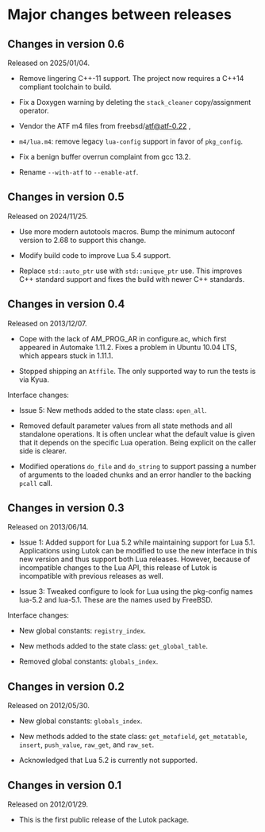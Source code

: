 # Major changes between releases

## Changes in version 0.6

Released on 2025/01/04.

* Remove lingering C++-11 support. The project now requires a C++14 compliant toolchain to build.

* Fix a Doxygen warning by deleting the `stack_cleaner` copy/assignment operator.

* Vendor the ATF m4 files from freebsd/atf@atf-0.22 ,

* `m4/lua.m4`: remove legacy `lua-config` support in favor of `pkg_config`.

* Fix a benign buffer overrun complaint from gcc 13.2.

* Rename `--with-atf` to `--enable-atf`.

## Changes in version 0.5

Released on 2024/11/25.

* Use more modern autotools macros.  Bump the minimum autoconf version to 2.68 to
  support this change.

* Modify build code to improve Lua 5.4 support.

* Replace `std::auto_ptr` use with `std::unique_ptr` use.  This improves C++
  standard support and fixes the build with newer C++ standards.

## Changes in version 0.4

Released on 2013/12/07.

* Cope with the lack of AM_PROG_AR in configure.ac, which first
  appeared in Automake 1.11.2.  Fixes a problem in Ubuntu 10.04
  LTS, which appears stuck in 1.11.1.

* Stopped shipping an `Atffile`.  The only supported way to run the tests
  is via Kyua.

Interface changes:

* Issue 5: New methods added to the state class: `open_all`.

* Removed default parameter values from all state methods and all
  standalone operations.  It is often unclear what the default value is
  given that it depends on the specific Lua operation.  Being explicit
  on the caller side is clearer.

* Modified operations `do_file` and `do_string` to support passing a number
  of arguments to the loaded chunks and an error handler to the backing
  `pcall` call.


## Changes in version 0.3

Released on 2013/06/14.

* Issue 1: Added support for Lua 5.2 while maintaining support for Lua
  5.1.  Applications using Lutok can be modified to use the new
  interface in this new version and thus support both Lua releases.
  However, because of incompatible changes to the Lua API, this release
  of Lutok is incompatible with previous releases as well.

* Issue 3: Tweaked configure to look for Lua using the pkg-config names
  lua-5.2 and lua-5.1.  These are the names used by FreeBSD.

Interface changes:

* New global constants: `registry_index`.

* New methods added to the state class: `get_global_table`.

* Removed global constants: `globals_index`.


## Changes in version 0.2

Released on 2012/05/30.

* New global constants: `globals_index`.

* New methods added to the state class: `get_metafield`, `get_metatable`,
  `insert`, `push_value`, `raw_get`, and `raw_set`.

* Acknowledged that Lua 5.2 is currently not supported.


## Changes in version 0.1

Released on 2012/01/29.

* This is the first public release of the Lutok package.
